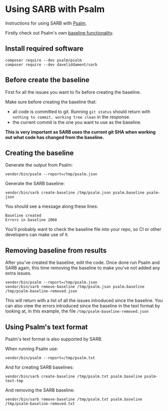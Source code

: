# Using SARB with Psalm

Instructions for using SARB with [Psalm](https://github.com/psalm/psalm).

Firstly check out Psalm's own [baseline functionality](https://psalm.dev/docs/running_psalm/dealing_with_code_issues/#using-a-baseline-file).

## Install required software

```
composer require --dev psalm/psalm
composer require --dev daveliddament/sarb
```

## Before create the baseline

First fix all the issues you want to fix before creating the baseline. 

Make sure before creating the baseline that:

- all code is committed to git. Running `git status` should return with ` nothing to commit, working tree clean` in the response.
- the current commit is the one you want to use as the baseline.

**This is very important as SARB uses the current git SHA when working out what code has changed from the baseline.** 


## Creating the baseline

Generate the output from Psalm:
```
vendor/bin/psalm --report=/tmp/psalm.json
```


Generate the SARB baseline:
```
vendor/bin/sarb create-baseline /tmp/psalm.json psalm.baseline psalm-json
```

You should see a message along these lines:
```
Baseline created
Errors in baseline 2060
```

You'll probably want to check the baseline file into your repo, so CI or other developers can make use of it.


## Removing baseline from results

After you've created the baseline, edit the code. Once done run Psalm and SARB again, 
this time removing the baseline to make you've not added any extra issues.

```
vendor/bin/psalm --report=/tmp/psalm.json
vendor/bin/sarb remove-baseline /tmp/psalm.json psalm.baseline /tmp/psalm-baseline-removed.json
```

This will return with a list of all the issues introduced since the baseline. 
You can also view the errors introduced since the baseline in the text format by looking at, 
in this example, the file `/tmp/psalm-baseline-removed.json`



## Using Psalm's text format

Psalm's text format is also supported by SARB. 

When running Psalm use:
```
vendor/bin/psalm --report=/tmp/psalm.txt
```

And for creating SARB baselines:
```
vendor/bin/sarb create-baseline /tmp/psalm.txt psalm.baseline psalm-text-tmp
```

And removing the SARB baseline:
```
vendor/bin/sarb remove-baseline /tmp/psalm.txt psalm.baseline /tmp/psalm-baseline-removed.txt
```




